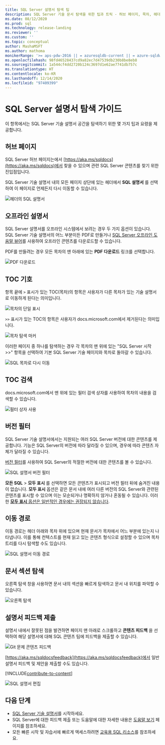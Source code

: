 ```yaml
---
title: SQL Server 설명서 탐색 팁
description: SQL Server 기술 문서 탐색을 위한 팁과 트릭 - 허브 페이지, 목차, 헤더, 이동 경로 사용 방법 및 버전 필터 사용 방법 등을 설명합니다.
ms.date: 08/12/2020
ms.prod: sql
ms.technology: release-landing
ms.reviewer: ''
ms.custom: ''
ms.topic: conceptual
author: MashaMSFT
ms.author: mathoma
monikerRange: '>= aps-pdw-2016 || = azuresqldb-current || = azure-sqldw-latest || >= sql-server-2016 || >= sql-server-linux-2017'
ms.openlocfilehash: 98fd46528437cd9a82ec7d47539db230b8be8eb8
ms.sourcegitcommit: 1a544cf4dd2720b124c3697d1e62ae7741db757c
ms.translationtype: HT
ms.contentlocale: ko-KR
ms.lasthandoff: 12/14/2020
ms.locfileid: "97409399"
---
```

# <a name="sql-server-docs-navigation-guide"></a>SQL Server 설명서 탐색 가이드

이 항목에서는 SQL Server 기술 설명서 공간을 탐색하기 위한 몇 가지 팁과 요령을 제공합니다.  

## <a name="hub-page"></a>허브 페이지

SQL Server 허브 페이지는에서 [https://aka.ms/sqldocs](https://aka.ms/sqldocs)에서 찾을 수 있으며 관련 SQL Server 콘텐츠를 찾기 위한 진입점입니다.

SQL Server 기술 설명서 내의 모든 페이지 상단에 있는 헤더에서 **SQL 설명서** 를 선택하여 이 페이지로 언제든지 다시 이동할 수 있습니다. 

![헤더의 SQL 설명서](media/sql-server-docs-navigation-guide/sql-docs-in-header.png)

## <a name="offline-documentation"></a>오프라인 설명서

SQL Server 설명서를 오프라인 시스템에서 보려는 경우 두 가지 옵션이 있습니다. SQL Server 기술 설명서의 어느 부분이든 PDF로 만들거나 [SQL Server 오프라인 도움말 뷰어](sql-server-help-installation.md)를 사용하여 오프라인 콘텐츠를 다운로드할 수 있습니다. 

PDF를 만들려는 경우 모든 목차의 맨 아래에 있는 **PDF 다운로드** 링크를 선택합니다.


![PDF 다운로드](media/sql-server-docs-navigation-guide/download-pdf.png)

## <a name="toc-symbols"></a>TOC 기호 

항목 끝에 `>` 표시가 있는 TOC(목차)의 항목은 사용자가 다른 목차가 있는 기술 설명서로 이동하게 된다는 의미입니다. 

![목차의 단일 표시](media/sql-server-docs-navigation-guide/single-carrots-in-sql-docs-toc.png)

`>>` 표시가 있는 TOC의 항목은 사용자가 docs.microsoft.com에서 제거된다는 의미입니다. 

![목차 탐색 마커](media/sql-server-docs-navigation-guide/double-carrots-in-sql-docs-toc.png)

이러한 페이지 중 하나를 탐색하는 경우 각 목차의 맨 위에 있는 "SQL Server 시작 >>" 항목을 선택하여 기본 SQL Server 기술 페이지와 목차로 돌아갈 수 있습니다. 

![SQL 목차로 다시 이동](media/sql-server-docs-navigation-guide/navigate-back-to-sql-toc.png)

## <a name="toc-search"></a>TOC 검색 
docs.microsoft.com에서 맨 위에 있는 필터 검색 상자를 사용하여 목차의 내용을 검색할 수 있습니다. 

![필터 상자 사용](media/sql-server-docs-navigation-guide/sql-docs-toc-filter.gif)

## <a name="version-filter"></a>버전 필터
SQL Server 기술 설명서에서는 지원되는 여러 SQL Server 버전에 대한 콘텐츠를 제공합니다. 기능은 SQL Server의 버전에 따라 달라질 수 있으며, 경우에 따라 콘텐츠 자체가 달라질 수 있습니다. 

[버전 필터](versioning-system-monikers-ui-sql-server.md)를 사용하여 SQL Server의 적절한 버전에 대한 콘텐츠를 볼 수 있습니다. 

![SQL 설명서 버전 필터](media/sql-server-docs-navigation-guide/sql-docs-version-filter.gif)

**모든 SQL** \> **모두 표시** 를 선택하면 모든 콘텐츠가 표시되고 버전 필터 뒤에 숨겨진 내용이 없습니다. **모두 표시** 옵션은 같은 문서 내에 여러 다른 버전의 SQL Server와 관련된 콘텐츠를 표시할 수 있으며 이는 모순되거나 명확하지 않거나 혼동될 수 있습니다. 이러한 [**모두 표시** 옵션은 일반적인 경우에는 권장되지 않습니다](versioning-system-monikers-ui-sql-server.md#anchor-allsql-hidenothing). 

## <a name="breadcrumbs"></a>이동 경로

이동 경로는 헤더 아래와 목차 위에 있으며 현재 문서가 목차에서 어느 부분에 있는지 나타냅니다.  이를 통해 컨텍스트를 현재 읽고 있는 콘텐츠 형식으로 설정할 수 있으며 목차 트리를 다시 탐색할 수도 있습니다.

![SQL 설명서 이동 경로](media/sql-server-docs-navigation-guide/sql-docs-bread-crumbs.gif)

## <a name="article-section-navigation"></a>문서 섹션 탐색

오른쪽 탐색 창을 사용하면 문서 내의 섹션을 빠르게 탐색하고 문서 내 위치를 파악할 수 있습니다.  

![오른쪽 탐색](media/sql-server-docs-navigation-guide/sql-docs-right-hand-navigation.gif)


## <a name="submit-docs-feedback"></a>설명서 피드백 제출

설명서 내에서 잘못된 점을 발견하면 페이지 맨 아래로 스크롤하고 **콘텐츠 피드백** 을 선택하여 해당 설명서에 대해 SQL 콘텐츠 팀에 피드백을 제출할 수 있습니다.

![Git 문제 콘텐츠 피드백](media/sql-server-get-help/git-issues.png)

[https://aka.ms/sqldocsfeedback](https://aka.ms/sqldocsfeedback)에서 일반 설명서 피드백 및 제안을 제출할 수도 있습니다. 

[!INCLUDE[contribute-to-content](../includes/paragraph-content/contribute-to-content.md)]

![SQL 설명서 편집](media/sql-server-docs-navigation-guide/edit-sql-docs.gif)

## <a name="next-steps"></a>다음 단계

- [SQL Server 기술 설명서](index.yml)를 시작하세요.
- SQL Server에 대한 피드백 제출 또는 도움말에 대한 자세한 내용은 [도움말 보기](sql-server-get-help.md) 페이지를 참조하세요. 
- 모든 빠른 시작 및 자습서에 빠르게 액세스하려면 [교육용 SQL 리소스](../sql-server/educational-sql-resources.yml)를 참조하세요.
